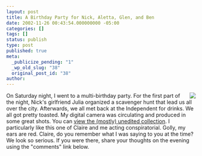 ```yaml
---
layout: post
title: A Birthday Party for Nick, Aletta, Glen, and Ben
date: 2002-11-26 00:43:54.000000000 -05:00
categories: []
tags: []
status: publish
type: post
published: true
meta: 
  _publicize_pending: "1"
  _wp_old_slug: "38"
  original_post_id: "38"
author: 
---
```


<a href="/weblog/images/DCP_1217.JPG"><img src="/weblog/thumbnails/DCP_1217.JPG" align="right" style="margin-left:10px;" /></a>On Saturday night, I went to a multi-birthday party.  For the first part of the night, Nick's girlfriend Julia organized a scavenger hunt that lead us all over the city.  Afterwards, we all met back at the Independent for drinks.  We all got pretty toasted.  My digital camera was circulating and produced in some great shots.  You can <a href="/albums/hunt/">view the (mostly) unedited collection</a>.  I particularly like this one of Claire and me acting conspiratorial.  Golly, my ears are red.  Claire, do you remember what I was saying to you at the time?  We look so serious.  If you were there, share your thoughts on the evening using the "comments" link below.
